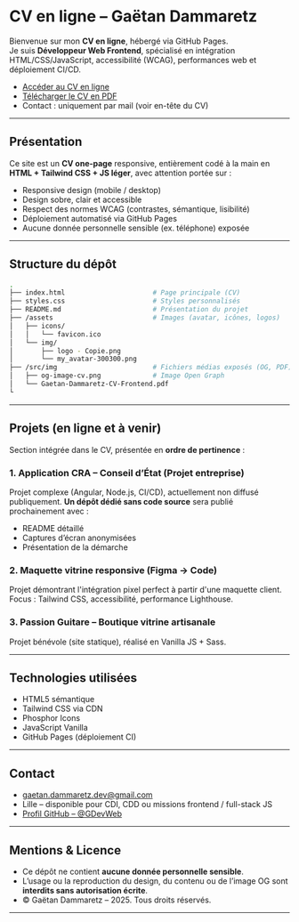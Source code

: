 # CV en ligne – Gaëtan Dammaretz

Bienvenue sur mon **CV en ligne**, hébergé via GitHub Pages.  
Je suis **Développeur Web Frontend**, spécialisé en intégration HTML/CSS/JavaScript, accessibilité (WCAG), performances web et déploiement CI/CD.

- [Accéder au CV en ligne](https://gdevweb.github.io/cv/)
- [Télécharger le CV en PDF](./src/img/Gaetan-Dammaretz-CV-Frontend.pdf)
- Contact : uniquement par mail (voir en-tête du CV)

---

## Présentation

Ce site est un **CV one-page** responsive, entièrement codé à la main en **HTML + Tailwind CSS + JS léger**, avec attention portée sur :

- Responsive design (mobile / desktop)
- Design sobre, clair et accessible
- Respect des normes WCAG (contrastes, sémantique, lisibilité)
- Déploiement automatisé via GitHub Pages
- Aucune donnée personnelle sensible (ex. téléphone) exposée

---

## Structure du dépôt

```bash
.
├── index.html                      # Page principale (CV)
├── styles.css                      # Styles personnalisés
├── README.md                       # Présentation du projet
├── /assets                         # Images (avatar, icônes, logos)
│   ├── icons/
│   │   └── favicon.ico
│   └── img/
│       ├── logo - Copie.png
│       └── my_avatar-300300.png
├── /src/img                        # Fichiers médias exposés (OG, PDF)
│   ├── og-image-cv.png             # Image Open Graph
│   └── Gaetan-Dammaretz-CV-Frontend.pdf
└
```

---

## Projets (en ligne et à venir)

Section intégrée dans le CV, présentée en **ordre de pertinence** :

### 1. Application CRA – Conseil d’État (Projet entreprise)

Projet complexe (Angular, Node.js, CI/CD), actuellement non diffusé publiquement.
**Un dépôt dédié sans code source** sera publié prochainement avec :

- README détaillé
- Captures d’écran anonymisées
- Présentation de la démarche

### 2. Maquette vitrine responsive (Figma → Code)

Projet démontrant l'intégration pixel perfect à partir d'une maquette client.
Focus : Tailwind CSS, accessibilité, performance Lighthouse.

### 3. Passion Guitare – Boutique vitrine artisanale

Projet bénévole (site statique), réalisé en Vanilla JS + Sass.

---

## Technologies utilisées

- HTML5 sémantique
- Tailwind CSS via CDN
- Phosphor Icons
- JavaScript Vanilla
- GitHub Pages (déploiement CI)

---

## Contact

- [gaetan.dammaretz.dev@gmail.com](mailto:gaetan.dammaretz.dev@gmail.com)
- Lille – disponible pour CDI, CDD ou missions frontend / full-stack JS
- [Profil GitHub – @GDevWeb](https://github.com/gdevweb)

---

## Mentions & Licence

- Ce dépôt ne contient **aucune donnée personnelle sensible**.
- L’usage ou la reproduction du design, du contenu ou de l’image OG sont **interdits sans autorisation écrite**.
- © Gaëtan Dammaretz – 2025. Tous droits réservés.

---

